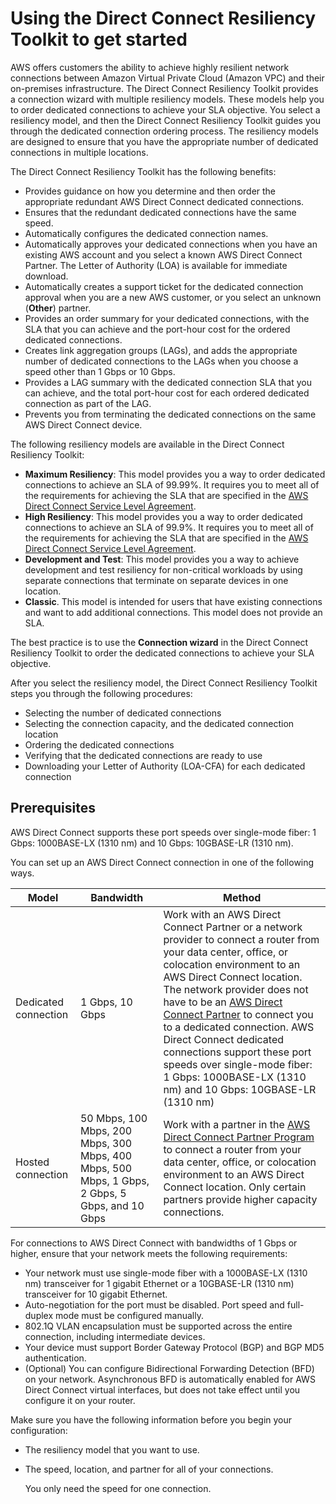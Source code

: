 # Using the Direct Connect Resiliency Toolkit to get started<a name="resilency_toolkit"></a>

AWS offers customers the ability to achieve highly resilient network connections between Amazon Virtual Private Cloud \(Amazon VPC\) and their on\-premises infrastructure\. The Direct Connect Resiliency Toolkit provides a connection wizard with multiple resiliency models\. These models help you to order dedicated connections to achieve your SLA objective\. You select a resiliency model, and then the Direct Connect Resiliency Toolkit guides you through the dedicated connection ordering process\. The resiliency models are designed to ensure that you have the appropriate number of dedicated connections in multiple locations\. 

The Direct Connect Resiliency Toolkit has the following benefits:
+ Provides guidance on how you determine and then order the appropriate redundant AWS Direct Connect dedicated connections\.
+ Ensures that the redundant dedicated connections have the same speed\.
+ Automatically configures the dedicated connection names\.
+ Automatically approves your dedicated connections when you have an existing AWS account and you select a known AWS Direct Connect Partner\. The Letter of Authority \(LOA\) is available for immediate download\.
+ Automatically creates a support ticket for the dedicated connection approval when you are a new AWS customer, or you select an unknown \(**Other**\) partner\.
+ Provides an order summary for your dedicated connections, with the SLA that you can achieve and the port\-hour cost for the ordered dedicated connections\.
+ Creates link aggregation groups \(LAGs\), and adds the appropriate number of dedicated connections to the LAGs when you choose a speed other than 1 Gbps or 10 Gbps\.
+ Provides a LAG summary with the dedicated connection SLA that you can achieve, and the total port\-hour cost for each ordered dedicated connection as part of the LAG\.
+ Prevents you from terminating the dedicated connections on the same AWS Direct Connect device\.

The following resiliency models are available in the Direct Connect Resiliency Toolkit:
+ **Maximum Resiliency**: This model provides you a way to order dedicated connections to achieve an SLA of 99\.99%\. It requires you to meet all of the requirements for achieving the SLA that are specified in the [AWS Direct Connect Service Level Agreement](https://aws.amazon.com/directconnect/sla/)\. 
+ **High Resiliency**: This model provides you a way to order dedicated connections to achieve an SLA of 99\.9%\. It requires you to meet all of the requirements for achieving the SLA that are specified in the [AWS Direct Connect Service Level Agreement](https://aws.amazon.com/directconnect/sla/)\. 
+ **Development and Test**: This model provides you a way to achieve development and test resiliency for non\-critical workloads by using separate connections that terminate on separate devices in one location\.
+ **Classic**\. This model is intended for users that have existing connections and want to add additional connections\. This model does not provide an SLA\.

The best practice is to use the **Connection wizard** in the Direct Connect Resiliency Toolkit to order the dedicated connections to achieve your SLA objective\.

After you select the resiliency model, the Direct Connect Resiliency Toolkit steps you through the following procedures:
+ Selecting the number of dedicated connections
+ Selecting the connection capacity, and the dedicated connection location
+ Ordering the dedicated connections
+ Verifying that the dedicated connections are ready to use
+ Downloading your Letter of Authority \(LOA\-CFA\) for each dedicated connection

## Prerequisites<a name="prerequisites"></a>

AWS Direct Connect supports these port speeds over single\-mode fiber: 1 Gbps: 1000BASE\-LX \(1310 nm\) and 10 Gbps: 10GBASE\-LR \(1310 nm\)\.

You can set up an AWS Direct Connect connection in one of the following ways\.


| Model | Bandwidth | Method | 
| --- | --- | --- | 
| Dedicated connection | 1 Gbps, 10 Gbps |  Work with an AWS Direct Connect Partner or a network provider to connect a router from your data center, office, or colocation environment to an AWS Direct Connect location\. The network provider does not have to be an [AWS Direct Connect Partner](https://aws.amazon.com/directconnect/partners) to connect you to a dedicated connection\. AWS Direct Connect dedicated connections support these port speeds over single\-mode fiber: 1 Gbps: 1000BASE\-LX \(1310 nm\) and 10 Gbps: 10GBASE\-LR \(1310 nm\)  | 
| Hosted connection | 50 Mbps, 100 Mbps, 200 Mbps, 300 Mbps, 400 Mbps, 500 Mbps, 1 Gbps, 2 Gbps, 5 Gbps, and 10 Gbps |  Work with a partner in the [AWS Direct Connect Partner Program](https://aws.amazon.com/directconnect/partners) to connect a router from your data center, office, or colocation environment to an AWS Direct Connect location\. Only certain partners provide higher capacity connections\.   | 

For connections to AWS Direct Connect with bandwidths of 1 Gbps or higher, ensure that your network meets the following requirements:
+ Your network must use single\-mode fiber with a 1000BASE\-LX \(1310 nm\) transceiver for 1 gigabit Ethernet or a 10GBASE\-LR \(1310 nm\) transceiver for 10 gigabit Ethernet\.
+ Auto\-negotiation for the port must be disabled\. Port speed and full\-duplex mode must be configured manually\.
+ 802\.1Q VLAN encapsulation must be supported across the entire connection, including intermediate devices\.
+ Your device must support Border Gateway Protocol \(BGP\) and BGP MD5 authentication\.
+ \(Optional\) You can configure Bidirectional Forwarding Detection \(BFD\) on your network\. Asynchronous BFD is automatically enabled for AWS Direct Connect virtual interfaces, but does not take effect until you configure it on your router\.

Make sure you have the following information before you begin your configuration:
+ The resiliency model that you want to use\.
+ The speed, location, and partner for all of your connections\.

  You only need the speed for one connection\. 